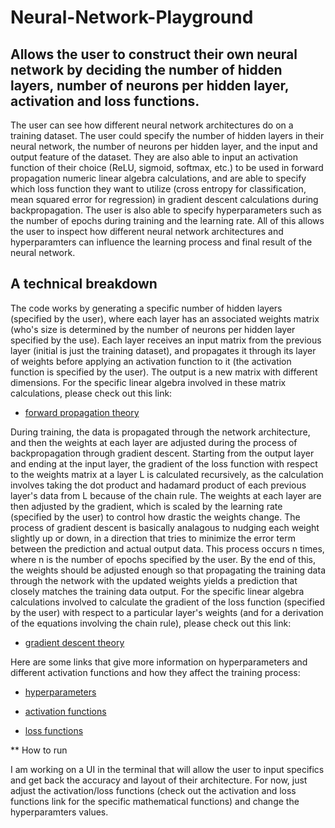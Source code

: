 # Neural-Network-Playground
## Allows the user to construct their own neural network by deciding the number of hidden layers, number of neurons per hidden layer, activation and loss functions.

The user can see how different neural network architectures do on a training dataset. The user could specify the number of hidden layers in their neural network, the number of neurons per hidden layer, and the input and output feature of the dataset. They are also able to input an activation function of their choice (ReLU, sigmoid, softmax, etc.) to be used in forward propagation numeric linear algebra calculations, and are able to specify which loss function they want to utilize (cross entropy for classification, mean squared error for regression) in gradient descent calculations during backpropagation. The user is also able to specify hyperparameters such as the number of epochs during training and the learning rate. All of this allows the user to inspect how different neural network architectures and hyperparamters can influence the learning process and final result of the neural network. 

## A technical breakdown

The code works by generating a specific number of hidden layers (specified by the user), where each layer has an associated weights matrix (who's size is determined by the number of neurons per hidden layer specified by the use). Each layer receives an input matrix from the previous layer (initial is just the training dataset), and propagates it through its layer of weights before applying an activation function to it (the activation function is specified by the user). The output is a new matrix with different dimensions. For the specific linear algebra involved in these matrix calculations, please check out this link: 

* [forward propagation theory](https://www.d2l.ai/chapter_multilayer-perceptrons/backprop.html)

During training, the data is propagated through the network architecture, and then the weights at each layer are adjusted during the process of backpropagation through gradient descent. Starting from the output layer and ending at the input layer, the gradient of the loss function with respect to the weights matrix at a layer L is calculated recursively, as the calculation involves taking the dot product and hadamard product of each previous layer's data from L because of the chain rule. The weights at each layer are then adjusted by the gradient, which is scaled by the learning rate (specified by the user) to control how drastic the weights change. The process of gradient descent is basically analagous to nudging each weight slightly up or down, in a direction that tries to minimize the error term between the prediction and actual output data. This process occurs n times, where n is the number of epochs specified by the user. By the end of this, the weights should be adjusted enough so that propagating the training data through the network with the updated weights yields a prediction that closely matches the training data output. For the specific linear algebra calculations involved to calculate the gradient of the loss function (specified by the user) with respect to a particular layer's weights (and for a derivation of the equations involving the chain rule), please check out this link:

* [gradient descent theory](https://en.wikipedia.org/wiki/Backpropagation#Matrix_multiplication)

Here are some links that give more information on hyperparameters and different activation functions and how they affect the training process:

* [hyperparameters](https://en.wikipedia.org/wiki/Hyperparameter_(machine_learning))

* [activation functions](https://en.wikipedia.org/wiki/Activation_function#Table_of_activation_functions)

* [loss functions](https://towardsdatascience.com/loss-functions-and-their-use-in-neural-networks-a470e703f1e9)

** How to run 

I am working on a UI in the terminal that will allow the user to input specifics and get back the accuracy and layout of their architecture. For now, just adjust the activation/loss functions (check out the activation and loss functions link for the specific mathematical functions) and change the hyperparamters values.

